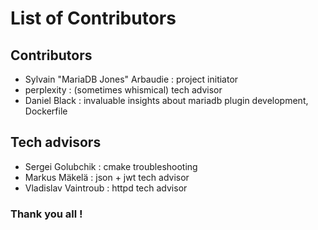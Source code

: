 # List of Contributors
## Contributors
* Sylvain "MariaDB Jones" Arbaudie : project initiator
* perplexity : (sometimes whismical) tech advisor
* Daniel Black : invaluable insights about mariadb plugin development, Dockerfile

## Tech advisors
* Sergei Golubchik : cmake troubleshooting
* Markus Mäkelä : json + jwt tech advisor
* Vladislav Vaintroub : httpd tech advisor
  
### Thank you all !
